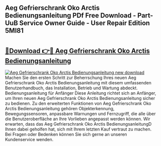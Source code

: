 ## Aeg Gefrierschrank Oko Arctis Bedienungsanleitung PDf Free Download - Part-UuB Service Owner Guide - User Repair Edition 5Ml81

# <h2><a href="http://df5u0o.blite.top/?on=Aeg+Gefrierschrank+Oko+Arctis+Bedienungsanleitung">🔗Download 👉🔴 Aeg Gefrierschrank Oko Arctis Bedienungsanleitung</a></h2>

[![Aeg Gefrierschrank Oko Arctis Bedienungsanleitung new download](https://i.imgur.com/lujVjoI.png)](http://df5u0o.blite.top/?on=Aeg+Gefrierschrank+Oko+Arctis+Bedienungsanleitung)
Machen Sie den ersten Schritt zur Beherrschung Ihres neuen Aeg Gefrierschrank Oko Arctis Bedienungsanleitung mit diesem umfassenden Benutzerhandbuch, das Installation, Betrieb und Wartung abdeckt. Bedienungsanleitung für Anfänger Diese Anleitung richtet sich an Anfänger, um Ihren neuen Aeg Gefrierschrank Oko Arctis Bedienungsanleitung sicher zu bedienen. Zu den erweiterten Funktionen von Aeg Gefrierschrank Oko Arctis Bedienungsanleitung gehören Objekterkennung, Bewegungssensoren, anpassbare Warnungen und Fernzugriff, die alle über die Benutzeroberfläche an Ihre Vorlieben angepasst werden können. Wir erwarten, dass das Aeg Gefrierschrank Oko Arctis BedienungsanleitungD Ihnen dabei geholfen hat, sich mit Ihrem letzten Kauf vertraut zu machen. Bei Fragen oder Bedenken können Sie sich gerne an unseren Kundenservice wenden.
